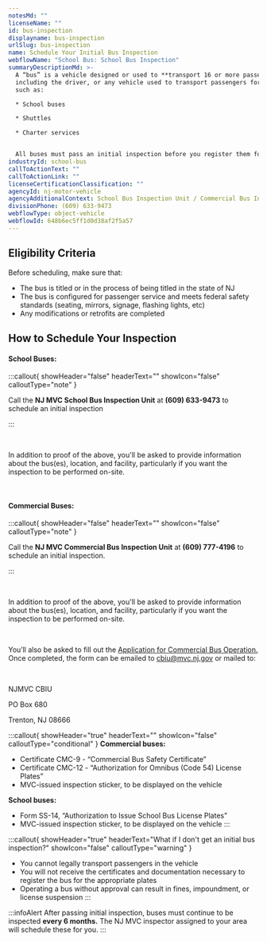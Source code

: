 ```yaml
---
notesMd: ""
licenseName: ""
id: bus-inspection
displayname: bus-inspection
urlSlug: bus-inspection
name: Schedule Your Initial Bus Inspection
webflowName: "School Bus: School Bus Inspection"
summaryDescriptionMd: >-
  A “bus” is a vehicle designed or used to **transport 16 or more passengers,**
  including the driver, or any vehicle used to transport passengers for hire,
  such as:

  * School buses

  * Shuttles

  * Charter services


  All buses must pass an initial inspection before you register them for Omnibus (code 54) or s1/s2 plates.
industryId: school-bus
callToActionText: ""
callToActionLink: ""
licenseCertificationClassification: ""
agencyId: nj-motor-vehicle
agencyAdditionalContext: School Bus Inspection Unit / Commercial Bus Inspection Unit
divisionPhone: (609) 633-9473
webflowType: object-vehicle
webflowId: 648b6ec5ff1d0d38af2f5a57
---
```

## Eligibility Criteria

Before scheduling, make sure that:

* The bus is titled or in the process of being titled in the state of NJ
* The bus is configured for passenger service and meets federal safety standards (seating, mirrors, signage, flashing lights, etc)
* Any modifications or retrofits are completed

## How to Schedule Your Inspection

#### **School Buses:**

:::callout{ showHeader="false" headerText="" showIcon="false" calloutType="note" }

Call the **NJ MVC School Bus Inspection Unit** at **(609) 633-9473** to schedule an initial inspection

:::



&nbsp;

In addition to proof of the above, you'll be asked to provide information about the bus(es), location, and facility, particularly if you want the inspection to be performed on-site.

&nbsp;

#### **Commercial Buses:**

:::callout{ showHeader="false" headerText="" showIcon="false" calloutType="note" }

Call the **NJ MVC Commercial Bus Inspection Unit** at **(609) 777-4196** to schedule an initial inspection.

:::



&nbsp;

In addition to proof of the above, you'll be asked to provide information about the bus(es), location, and facility, particularly if you want the inspection to be performed on-site. 

&nbsp;

You’ll also be asked to fill out the [Application for Commercial Bus Operation.](https://www.nj.gov/mvc/pdf/inspections/Commercial_Bus_Application.pdf) Once completed, the form can be emailed to cbiu@mvc.nj.gov or mailed to:

&nbsp;

NJMVC CBIU
&nbsp;

PO Box 680
&nbsp;

Trenton, NJ 08666
&nbsp;

:::callout{ showHeader="true" headerText="" showIcon="false" calloutType="conditional" }
**Commercial buses:**

* Certificate CMC-9 - “Commercial Bus Safety Certificate”
* Certificate CMC-12 - “Authorization for Omnibus (Code 54) License Plates”
* MVC-issued inspection sticker, to be displayed on the vehicle

**School buses:**

* Form SS-14, “Authorization to Issue School Bus License Plates”
* MVC-issued inspection sticker, to be displayed on the vehicle
  :::

:::callout{ showHeader="true" headerText="What if I don't get an initial bus inspection?" showIcon="false" calloutType="warning" }

* You cannot legally transport passengers in the vehicle
* You will not receive the certificates and documentation necessary to register the bus for the appropriate plates
* Operating a bus without approval can result in fines, impoundment, or license suspension
  :::

:::infoAlert 
 After passing initial inspection, buses must continue to be inspected **every 6 months.** The NJ MVC inspector assigned to your area will schedule these for you.
:::